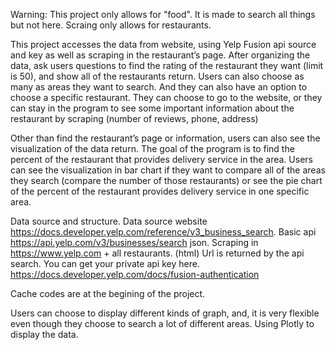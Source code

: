 

Warning: This project only allows for "food". It is made to search all things but not here. Scraing only allows for restaurants. 


This project accesses the data from website, using Yelp Fusion api source and key	 as well as scraping in the restaurant’s page. After organizing the data, ask users questions to find the rating of the restaurant they want (limit is 50), and show all of the restaurants return. 
Users can also choose as many as areas they want to search. And they can also have an option to choose a specific restaurant. They can choose to go to the website, or they can stay in the program to see some important information about the restaurant by scraping (number of reviews, phone, address)

Other than find the restaurant’s page or information, users can also see the visualization of the data return. The goal of the program is to find the percent of the restaurant that provides delivery service in the area. Users can see the visualization in bar chart if they want to compare all of the areas they search (compare the number of those restaurants) or see the pie chart of the percent of the restaurant provides delivery service in one specific area.


Data source and structure. Data source website https://docs.developer.yelp.com/reference/v3_business_search. Basic api https://api.yelp.com/v3/businesses/search json. Scraping in https://www.yelp.com + all restaurants. (html) Url is returned by the api search.
You can get your private api key here. https://docs.developer.yelp.com/docs/fusion-authentication

Cache codes are at the begining of the project.

Users can choose to display different kinds of graph, and, it is very flexible even though they choose to search a lot of different areas. Using Plotly to display the data.
